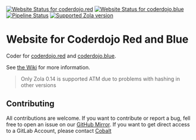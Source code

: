 [![Website Status for coderdojo.red](https://img.shields.io/website?down_color=gray&up_color=red&label=Red&style=flat-square&url=https%3A%2Fcoderdojo.red&logo=nginx)](https://coderdojo.red) [![Website Status for coderdojo.blue](https://img.shields.io/website?down_color=gray&up_color=blue&label=Blue&style=flat-square&url=https%3A%2Fcoderdojo.blue&logo=nginx)](https://coderdojo.blue) [![Pipeline Status](https://img.shields.io/gitlab/pipeline/coderdojo/coderdojo-website/main?gitlab_url=https%3A%2F%2Fgitlab.cobalt.rocks&label=Build&logo=docker&style=flat-square)](https://gitlab.cobalt.rocks/coderdojo/coderdojo-website/-/pipelines) [![Supported Zola version](https://img.shields.io/static/v1?label=Zola&message=v0.14.0&color=black&style=flat-square)](https://www.getzola.org/)

# Website for Coderdojo Red and Blue

Coder for [coderdojo.red](https://coderdojo.red) and [coderdojo.blue](https://coderdojo.blue).

See [the Wiki](https://gitlab.cobalt.rocks/coderdojo/codedojo-website/-/wikis/home) for more information.

> Only Zola 0.14 is supported ATM due to problems with hashing in other versions

## Contributing

All contributions are welcome. If you want to contribute or report a bug, fell free to open an issue on our [GitHub Mirror](https://github.com/Chaostheorie/coderdojo-website-mirror). If you want to get direct access to a GitLab Account, please contact [Cobalt](https://cobalt.rocks/content/contact/)
